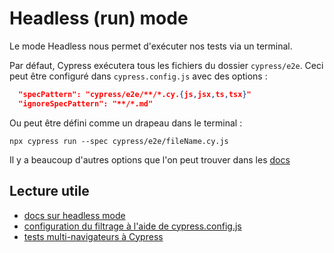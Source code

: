 # Headless (run) mode
Le mode Headless nous permet d'exécuter nos tests via un terminal.

Par défaut, Cypress exécutera tous les fichiers du dossier `cypress/e2e`. Ceci peut être configuré dans `cypress.config.js` avec des options :
```json
  "specPattern": "cypress/e2e/**/*.cy.{js,jsx,ts,tsx}"
  "ignoreSpecPattern": "**/*.md"
```

Ou peut être défini comme un drapeau dans le terminal :
```
npx cypress run --spec cypress/e2e/fileName.cy.js
```

Il y a beaucoup d'autres options que l'on peut trouver dans les [docs](https://docs.cypress.io/guides/guides/command-line#cypress-run)


## Lecture utile
* [docs sur headless mode](https://docs.cypress.io/guides/guides/command-line.html#cypress-run)
* [configuration du filtrage à l'aide de cypress.config.js](https://docs.cypress.io/guides/references/configuration.html#Folders-Files)
* [tests multi-navigateurs à Cypress](https://docs.cypress.io/guides/guides/cross-browser-testing.html#Periodic-Basis)